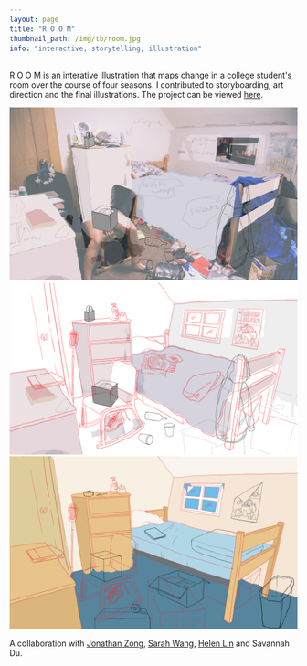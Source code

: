 ```yaml
---
layout: page
title: "R O O M"
thumbnail_path: /img/tb/room.jpg
info: "interactive, storytelling, illustration"
---
```


R O O M is an interative illustration that maps change in a college student's room over the course of four seasons. I contributed to storyboarding, art direction and the final illustrations. The project can be viewed [here](http://jonathanzong.github.io/room/). 

![Monstera](/img/room/process1.jpg)
![Monstera](/img/room/process2.jpg)
![Monstera](/img/room/process3.png)

A collaboration with [Jonathan Zong](http://www.jonathanzong.com), [Sarah Wang](http://www.sarahwangart.tumblr.com), [Helen Lin](http://www.helen-lin.com) and Savannah Du.

